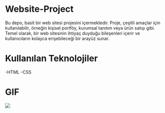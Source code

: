 # Website-Project

Bu depo, basit bir web sitesi projesini içermektedir. Proje, çeşitli amaçlar için kullanılabilir, örneğin kişisel portföy, kurumsal tanıtım veya ürün satışı gibi. Temel olarak, bir web sitesinin ihtiyaç duyduğu bileşenleri içerir ve kullanıcıların kolayca erişebileceği bir arayüz sunar.

# Kullanılan Teknolojiler

-HTML
-CSS

# GIF

![](images/WEB.gif)
 
 
 
